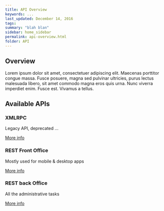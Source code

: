 ```yaml
---
title: API Overview
keywords: ...
last_updated: December 14, 2016
tags: 
summary: "blah blan"
sidebar: home_sidebar
permalink: api-overview.html
folder: API
---
```


## Overview

Lorem ipsum dolor sit amet, consectetuer adipiscing elit. Maecenas porttitor congue massa. Fusce posuere, magna sed pulvinar ultricies, purus lectus malesuada libero, sit amet commodo magna eros quis urna.
Nunc viverra imperdiet enim. Fusce est. Vivamus a tellus.

## Available APIs

### XMLRPC

Legacy API, deprecated ...

[More info](/xmlrpx.html)

### REST Front Office

Mostly used for mobile & desktop apps

[More info](/rest_fo.html)

### REST back Office

All the administrative tasks

[More info](/rest_bo.html)